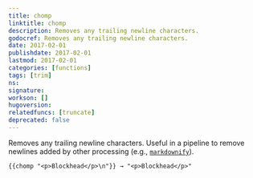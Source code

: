 ```yaml
---
title: chomp
linktitle: chomp
description: Removes any trailing newline characters.
godocref: Removes any trailing newline characters.
date: 2017-02-01
publishdate: 2017-02-01
lastmod: 2017-02-01
categories: [functions]
tags: [trim]
ns:
signature:
workson: []
hugoversion:
relatedfuncs: [truncate]
deprecated: false
---
```


Removes any trailing newline characters. Useful in a pipeline to remove newlines added by other processing (e.g., [`markdownify`](/functions/markdownify/)).

```golang
{{chomp "<p>Blockhead</p>\n"}} → "<p>Blockhead</p>"
```